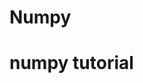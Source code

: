 # Numpy
# numpy tutorial

<!-- we are going to perform numpy operation through jupyter notebook.
command for jupyter notebook.
installl jupyter notebook.(pip install jupyter or install anaconda ).
go to to file location on cmd and then type jupyter notebook.
create python file and start code !. -->